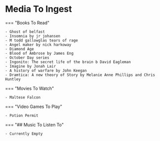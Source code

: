 # Media To Ingest

=== "Books To Read"
  ```
  - Ghost of belfast
  - Insomnia by jr johansen
  - M todd gallowglas tears of rage
  - Angel maker by nick harkoway
  - Diamond Age
  - Blood of Ambrose by James Eng
  - October Day series
  - Ingonito: The secret life of the brain b David Eagleman
  - Imagine by Jonah Lair
  - A history of warfare by John Keegan
  - Dramtica: A new theory of Story by Melanie Anne Phillips and Chris Huntley
   ```
=== "Movies To Watch"
  ```
  - Maltese Falcon
  ```
=== "Video Games To Play"
  ```
  - Potion Permit
  ```
=== "## Music To Listen To"
  ```
  - Currently Empty
  ```
